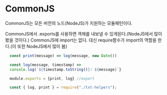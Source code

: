 # CommonJS
CommonJS는 모든 버전의 노드(NodeJS)가 지원하는 모듈패턴이다.

CommonJS에서 .exports를 사용하면 객체를 내보낼 수 있게된다.(NodeJS에서 많이 봤을 것이다.)
CommonJS에 import는 없다. 대신 require함수가 import의 역할을 한다.(이 또한 NodeJS에서 많이 봄)

```javascript
  const print(message) => log(message, new Date())

  const log(message, timestamp) =>
  console.log(`${timestamp.toString()}: ${message}`}

  module.exports = {print, log} //export
```

```javascript
  const { log, print } = require("./txt-helpers");
```